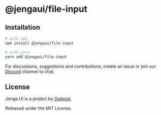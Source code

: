 # @jengaui/file-input

## Installation

```sh
# with npm
npm install @jengaui/file-input

# with yarn
yarn add @jengaui/file-input
```

For discussions, suggestions and contributions, create an issue or join our [Discord](https://discord.gg/sHnHPnAPZj) channel to chat.

## License

Jenga UI is a project by [Outpost](https://outpost.run).

Released under the MIT License.
